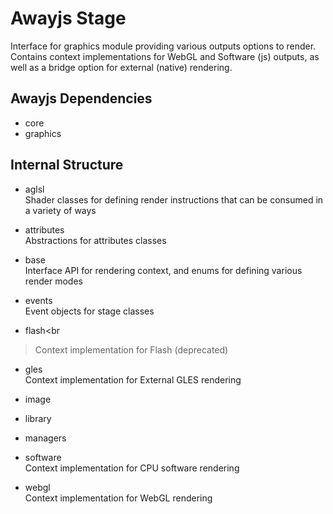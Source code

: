 # Awayjs Stage

Interface for graphics module providing various outputs options to render. Contains context implementations for WebGL and Software (js) outputs, as well as a bridge option for external (native) rendering.

## Awayjs Dependencies

* core
* graphics

## Internal Structure

* aglsl<br>
Shader classes for defining render instructions that can be consumed in a variety of ways

* attributes<br>
Abstractions for attributes classes

* base<br>
Interface API for rendering context, and enums for defining various render modes

* events<br>
Event objects for stage classes

* flash<br
>Context implementation for Flash (deprecated)

* gles<br>
Context implementation for External GLES rendering

* image<br>

* library<br>

* managers<br>

* software<br>
Context implementation for CPU software rendering

* webgl<br>
Context implementation for WebGL rendering